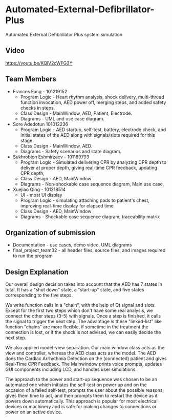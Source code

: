 # Automated-External-Defibrillator-Plus
Automated External Defibrillator Plus system simulation

## Video
https://youtu.be/KQlV2cWFG3Y

## Team Members
- Frances Fang - 101219152
  - Program Logic - Heart rhythm analysis, shock delivery, multi-thread function invocation, AED power off, merging steps, and added safety checks in steps.
  - Class Design - MainWindow, AED, Patient, Electrode.
  - Diagrams - UML and use case diagram.
- Sore Adedotun 101012236
  - Program Logic - AED startup, self-test, battery, electrode check, and initial states of the AED along with signals/slots required for this stage.
  - Class Design - MainWindow, AED.
  - Diagrams - Safety scenarios and state diagram.
- Sukhrobjon Eshmirzaev - 101169793
  - Program Logic - Simulated delivering CPR by analyzing CPR depth to deliver at proper depth, giving real-time CPR feedback, updating CPR depth,
  - Class Design - AED, MainWindow
  - Diagrams - Non-shockable case sequence diagram, Main use case,
- Xuejiao Qing - 101218514
  - UI - most UI display
  - Program Logic - simulating attaching pads to patient's chest, improving real-time display for elapsed time
  - Class Design - AED, MainWindow
  - Diagrams - Shockable case sequence diagram, traceability matrix

## Organization of submission
- Documentation - use cases, demo video, UML diagrams
- final_project_team32 - all header files, source files, and images required to run the program

## Design Explanation
Our overall design decision takes into account that the AED has 7 states in total. It has a "shut down" state, a "start-up" state, and five states corresponding to the five steps.

We write function calls in a "chain", with the help of Qt signal and slots. Except for the first two steps which don't have some real analysis, we connect the other steps (3-5) with signals. Once a step is finished, it calls the signal to trigger the next step. The advantage is these "linked-list" like function "chains" are more flexible, if sometime in the treatment the connection is lost, or if the shock is not advised, we can easily decide the next step.

We also applied model-view separation. Our main window class acts as the view and controller, whereas the AED class acts as the model. The AED does the Cardiac Arrhythmia Detection on the (connected) patient and gives Real-Time CPR Feedback. The Mainwindow prints voice prompts, updates GUI components including LCD, and handles user simulations.

The approach to the power and start-up sequence was chosen to be an automated one which initiates the self-test on power up and on the occasion of a failed self-test, prompts the user about the possible reasons, gives them time to act, and then prompts them to restart the device as it powers down automatically. This approach is popular for most electrical devices or machinery and is safe for making changes to connections or power on an active device.
